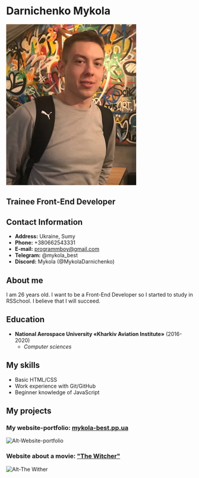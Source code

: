 # Darnichenko Mykola

![Alt-My photo](img/my-photo.jpeg)

## Trainee Front-End Developer

## Contact Information

- **Address:** Ukraine, Sumy
- **Phone:** +380662543331
- **E-mail:** programmboy@gmail.com
- **Telegram:** @mykola_best
- **Discord:** Mykola (@MykolaDarnichenko)

## About me

I am 26 years old. I want to be a Front-End Developer so I started to study in RSSchool. I believe that I will succeed.

## Education

- **National Aerospace University «Kharkiv Aviation Institute»** (2016-2020)
  - _Computer sciences_

## My skills

- Basic HTML/CSS
- Work experience with Git/GitHub
- Beginner knowledge of JavaScript

## My projects

### My website-portfolio: [mykola-best.pp.ua](http://mykola-best.pp.ua/ "My website-portfolio")

![Alt-Website-portfolio](https://i.ibb.co/tzBc78Y/Website-Portfolio.jpg)

### Website about a movie: ["The Witcher"](https://mykoladarnichenko.github.io/the_witcher/ "Website about 'The Witcher'")

![Alt-The Wither](https://i.ibb.co/ChXgMZ8/The-Witcher.jpg)
